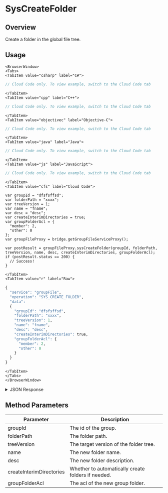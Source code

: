 # SysCreateFolder
## Overview
Create a folder in the global file tree.

<PartialServop service_name="groupFile" operation_name="SYS_CREATE_FOLDER" />

## Usage

```mdx-code-block
<BrowserWindow>
<Tabs>
<TabItem value="csharp" label="C#">
```

```csharp
// Cloud Code only. To view example, switch to the Cloud Code tab
```

```mdx-code-block
</TabItem>
<TabItem value="cpp" label="C++">
```

```cpp
// Cloud Code only. To view example, switch to the Cloud Code tab
```

```mdx-code-block
</TabItem>
<TabItem value="objectivec" label="Objective-C">
```

```objectivec
// Cloud Code only. To view example, switch to the Cloud Code tab
```

```mdx-code-block
</TabItem>
<TabItem value="java" label="Java">
```

```java
// Cloud Code only. To view example, switch to the Cloud Code tab
```

```mdx-code-block
</TabItem>
<TabItem value="js" label="JavaScript">
```

```javascript
// Cloud Code only. To view example, switch to the Cloud Code tab
```

```mdx-code-block
</TabItem>
<TabItem value="cfs" label="Cloud Code">
```

```cfscript
var groupId = "dfsfsffsd";
var folderPath = "xxxx";
var treeVersion = 1;
var name = "fname";
var desc = "desc";
var createInterimDirectories = true;
var groupFolderAcl = {
  "member": 2,
  "other": 0
};
var groupFileProxy = bridge.getGroupFileServiceProxy();

var postResult = groupFileProxy.sysCreateFolder(groupId, folderPath, treeVersion, name, desc, createInterimDirectories, groupFolderAcl);
if (postResult.status == 200) {
  // Success!
}
```

```mdx-code-block
</TabItem>
<TabItem value="r" label="Raw">
```

```r
{
  "service": "groupFile",
  "operation": "SYS_CREATE_FOLDER",
  "data":
  {
    "groupId": "dfsfsffsd",
    "folderPath": "xxxx",
    "treeVersion": 1,
    "name": "fname",
    "desc": "desc",
    "createInterimDirectories": true,
    "groupFolderAcl": {
      "member": 2,
      "other": 0
    }
  }
}
```

```mdx-code-block
</TabItem>
</Tabs>
</BrowserWindow>
```

<details>
<summary>JSON Response</summary>

```json
{
  "data": {
    "groupId": "2bf538d1-19ea-4e14-9862-f979215e09b7",
    "groupFileTree": {
      "treeVersion": 3,
      "tree": [
        {
          "treeId": "59533e64-abc0-4f04-976b-8f395073ea2e",
          "children": [
            {
              "treeId": "d9e937cc-750f-4414-962c-838f1af3f34a",
              "children": null,
              "name": "gpath",
              "acl": {
                "member": 2,
                "other": 0
              },
              "type": "Folder",
              "ownerId": null,
              "desc": "desc"
            }
          ],
          "name": "gpath",
          "acl": {
            "member": 2,
            "other": 0
          },
          "type": "Folder",
          "ownerId": null,
          "desc": ""
        },
        {
          "treeId": "40479c72-b46b-4c05-902c-239ada116acd",
          "children": [
            {
              "treeId": "fb3431cd-6e2f-47f1-8100-8941abf6bb4f",
              "children": null,
              "name": "gpathcopy",
              "acl": {
                "member": 2,
                "other": 0
              },
              "type": "Folder",
              "ownerId": null,
              "desc": "desc"
            }
          ],
          "name": "gpathcopy",
          "acl": {
            "member": 2,
            "other": 0
          },
          "type": "Folder",
          "ownerId": null,
          "desc": ""
        }
      ],
      "acl": {
        "member": 2,
        "other": 0
      }
    },
    "createdTreeId": "fb3431cd-6e2f-47f1-8100-8941abf6bb4f"
  },
  "status": 200
}
```
</details>

## Method Parameters
Parameter | Description
--------- | -----------
groupId | The id of the group.
folderPath | The folder path.
treeVersion | The target version of the folder tree.
name | The new folder name.
desc | The new folder description.
createInterimDirectories | Whether to automatically create folders if needed.
groupFolderAcl | The acl of the new group folder.


